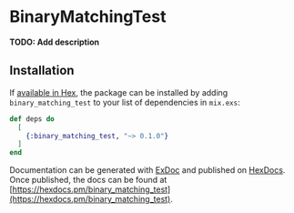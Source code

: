 # BinaryMatchingTest

**TODO: Add description**

## Installation

If [available in Hex](https://hex.pm/docs/publish), the package can be installed
by adding `binary_matching_test` to your list of dependencies in `mix.exs`:

```elixir
def deps do
  [
    {:binary_matching_test, "~> 0.1.0"}
  ]
end
```

Documentation can be generated with [ExDoc](https://github.com/elixir-lang/ex_doc)
and published on [HexDocs](https://hexdocs.pm). Once published, the docs can
be found at [https://hexdocs.pm/binary_matching_test](https://hexdocs.pm/binary_matching_test).

